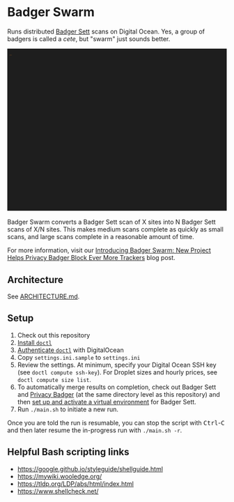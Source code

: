 # Badger Swarm

Runs distributed [Badger Sett](https://github.com/EFForg/badger-sett) scans on Digital Ocean. Yes, a group of badgers is called a _cete_, but "swarm" just sounds better.

![Badger Swarm demo recording](badger-swarm-screencast.gif)

Badger Swarm converts a Badger Sett scan of X sites into N Badger Sett scans of X/N sites. This makes medium scans complete as quickly as small scans, and large scans complete in a reasonable amount of time.

For more information, visit our [Introducing Badger Swarm: New Project Helps Privacy Badger Block Ever More Trackers](https://www.eff.org/deeplinks/2023/10/privacy-badger-learns-block-ever-more-trackers) blog post.


## Architecture

See [ARCHITECTURE.md](ARCHITECTURE.md).


## Setup

1. Check out this repository
2. [Install `doctl`](https://github.com/digitalocean/doctl#installing-doctl)
3. [Authenticate `doctl`](https://github.com/digitalocean/doctl#authenticating-with-digitalocean) with DigitalOcean
4. Copy `settings.ini.sample` to `settings.ini`
5. Review the settings. At minimum, specify your Digital Ocean SSH key (see `doctl compute ssh-key`). For Droplet sizes and hourly prices, see `doctl compute size list`.
6. To automatically merge results on completion, check out Badger Sett and [Privacy Badger](https://github.com/EFForg/privacybadger) (at the same directory level as this repository) and then [set up and activate a virtual environment](https://snarky.ca/a-quick-and-dirty-guide-on-how-to-install-packages-for-python/) for Badger Sett.
7. Run `./main.sh` to initiate a new run.

Once you are told the run is resumable, you can stop the script with <kbd>Ctrl</kbd>-<kbd>C</kbd> and then later resume the in-progress run with `./main.sh -r`.


## Helpful Bash scripting links
- https://google.github.io/styleguide/shellguide.html
- https://mywiki.wooledge.org/
- https://tldp.org/LDP/abs/html/index.html
- https://www.shellcheck.net/
